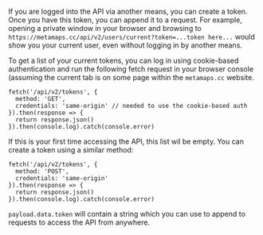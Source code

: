 If you are logged into the API via another means, you can create a token. Once you have this token, you can append it to a request. For example, opening a private window in your browser and browsing to `https://metamaps.cc/api/v2/users/current?token=...token here...` would show you your current user, even without logging in by another means.

To get a list of your current tokens, you can log in using cookie-based authentication and run the following fetch request in your browser console (assuming the current tab is on some page within the `metamaps.cc` website.

```
fetch('/api/v2/tokens', {
  method: 'GET',
  credentials: 'same-origin' // needed to use the cookie-based auth
}).then(response => {
  return response.json()
}).then(console.log).catch(console.error)
```

If this is your first time accessing the API, this list wil be empty. You can create a token using a similar method:

```
fetch('/api/v2/tokens', {
  method: 'POST',
  credentials: 'same-origin'
}).then(response => {
  return response.json()
}).then(console.log).catch(console.error)
```

`payload.data.token` will contain a string which you can use to append to requests to access the API from anywhere.
